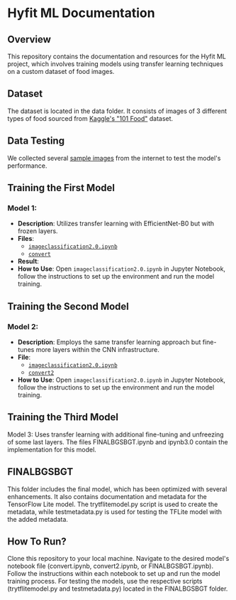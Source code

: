 # Hyfit ML Documentation
## Overview
This repository contains the documentation and resources for the Hyfit ML project, which involves training models using transfer learning techniques on a custom dataset of food images.

## Dataset
The dataset is located in the data folder. It consists of images of 3 different types of food sourced from [Kaggle's "101 Food"](https://www.kaggle.com/datasets/dansbecker/food-101/data) dataset.

## Data Testing
We collected several [sample images](https://github.com/mybothy/bangkit-machine-learning/tree/main/tes) from the internet  to test the model's performance.

## Training the First Model
### Model 1:
- **Description**: Utilizes transfer learning with EfficientNet-B0 but with frozen layers.
- **Files**:
  - [`imageclassification2.0.ipynb`](imageclassification2.0.ipynb)
  - [`convert`](convert)
- **Result**: 
- **How to Use**: Open `imageclassification2.0.ipynb` in Jupyter Notebook, follow the instructions to set up the environment and run the model training.

## Training the Second Model
### Model 2:
- **Description**: Employs the same transfer learning approach but fine-tunes more layers within the CNN infrastructure.
- **File**:
  - [`imageclassification2.0.ipynb`](imageclassification2.0.ipynb)
  - [`convert2`](convert2)
- **How to Use**: Open `imageclassification2.0.ipynb` in Jupyter Notebook, follow the instructions to set up the environment and run the model training.

## Training the Third Model
Model 3:
Uses transfer learning with additional fine-tuning and unfreezing of some last layers.
The files FINALBGSBGT.ipynb and ipynb3.0 contain the implementation for this model.

## FINALBGSBGT
This folder includes the final model, which has been optimized with several enhancements.
It also contains documentation and metadata for the TensorFlow Lite model. The trytflitemodel.py script is used to create the metadata, while testmetadata.py is used for testing the TFLite model with the added metadata.

## How To Run?
Clone this repository to your local machine.
Navigate to the desired model's notebook file (convert.ipynb, convert2.ipynb, or FINALBGSBGT.ipynb).
Follow the instructions within each notebook to set up and run the model training process.
For testing the models, use the respective scripts (trytflitemodel.py and testmetadata.py) located in the FINALBGSBGT folder.
